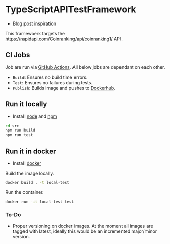 # TypeScriptAPITestFramework

- [Blog post inspiration](https://sylvain.pontoreau.com/2018/04/30/typescript-cucumber-getting-started)

This framewoerk targets the https://rapidapi.com/Coinranking/api/coinranking1/ API.
## CI Jobs

Job are run via [GitHub Actions](https://github.com/features/actions). All below jobs are dependant on each other.

- ```Build```: Ensures no build time errors.
- ```Test```: Ensures no failures during tests.
- ```Publish```: Builds image and pushes to [Dockerhub](https://hub.docker.com/).

## Run it locally

- Install [node](https://nodejs.org/en/download/) and [npm](https://www.npmjs.com/)

```bash
cd src
npm run build
npm run test
```

## Run it in docker

- Install [docker](https://www.docker.com/products/docker-desktop)

Build the image locally.

```bash
docker build . -t local-test 
```

Run the container.

```bash
docker run -it local-test test 
```

### To-Do

- Proper versioning on docker images. At the moment all images are tagged with latest, ideally this would be an incremented major/minor version.
